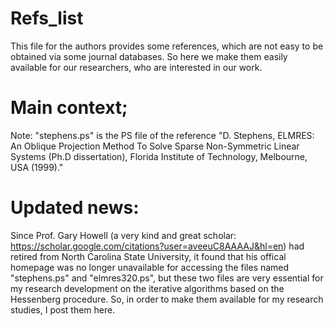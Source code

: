 # Refs_list
This file for the authors provides some references, which are not easy to be obtained via some journal databases. 
So here we make them easily available for our researchers, who are interested in our work.

# Main context;
Note: "stephens.ps" is the PS file of the reference "D. Stephens, ELMRES: An Oblique Projection Method To Solve Sparse Non-Symmetric Linear
Systems (Ph.D dissertation), Florida Institute of Technology, Melbourne, USA (1999)."

# Updated news:
Since Prof. Gary Howell (a very kind and great scholar: https://scholar.google.com/citations?user=aveeuC8AAAAJ&hl=en) 
had retired from North Carolina State University, it found that his offical homepage was no longer unavailable for 
accessing the files named "stephens.ps" and "elmres320.ps", but these two files are very essential for my research development 
on the iterative algorithms based on the Hessenberg procedure. So, in order to make them available for my research studies, 
I post them here.
